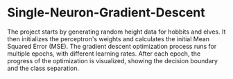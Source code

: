 # Single-Neuron-Gradient-Descent
The project starts by generating random height data for hobbits and elves. It then initializes the perceptron's weights and calculates the initial Mean Squared Error (MSE). The gradient descent optimization process runs for multiple epochs, with different learning rates. After each epoch, the progress of the optimization is visualized, showing the decision boundary and the class separation.

